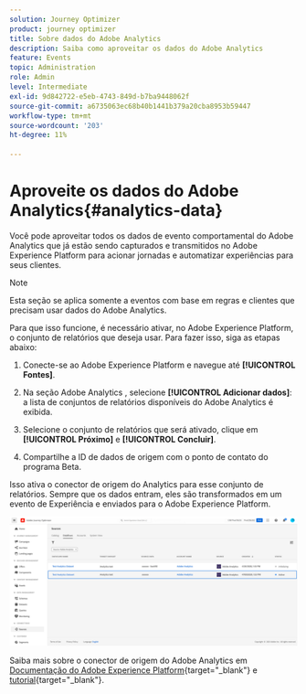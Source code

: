 ```yaml
---
solution: Journey Optimizer
product: journey optimizer
title: Sobre dados do Adobe Analytics
description: Saiba como aproveitar os dados do Adobe Analytics
feature: Events
topic: Administration
role: Admin
level: Intermediate
exl-id: 9d842722-e5eb-4743-849d-b7ba9448062f
source-git-commit: a6735063ec68b40b1441b379a20cba8953b59447
workflow-type: tm+mt
source-wordcount: '203'
ht-degree: 11%

---
```


# Aproveite os dados do Adobe Analytics{#analytics-data}

Você pode aproveitar todos os dados de evento comportamental do Adobe Analytics que já estão sendo capturados e transmitidos no Adobe Experience Platform para acionar jornadas e automatizar experiências para seus clientes.

>[!NOTE]
>
>Esta seção se aplica somente a eventos com base em regras e clientes que precisam usar dados do Adobe Analytics.

Para que isso funcione, é necessário ativar, no Adobe Experience Platform, o conjunto de relatórios que deseja usar. Para fazer isso, siga as etapas abaixo:

1. Conecte-se ao Adobe Experience Platform e navegue até **[!UICONTROL Fontes]**.
1. Na seção Adobe Analytics , selecione **[!UICONTROL Adicionar dados]**: a lista de conjuntos de relatórios disponíveis do Adobe Analytics é exibida.

1. Selecione o conjunto de relatórios que será ativado, clique em **[!UICONTROL Próximo]** e **[!UICONTROL Concluir]**.

1. Compartilhe a ID de dados de origem com o ponto de contato do programa Beta.

Isso ativa o conector de origem do Analytics para esse conjunto de relatórios. Sempre que os dados entram, eles são transformados em um evento de Experiência e enviados para o Adobe Experience Platform.

![](assets/jo-event9.png)

Saiba mais sobre o conector de origem do Adobe Analytics em  [Documentação do Adobe Experience Platform](https://experienceleague.adobe.com/docs/experience-platform/sources/connectors/adobe-applications/analytics.html?lang=pt-BR){target=&quot;_blank&quot;} e [tutorial](https://experienceleague.adobe.com/docs/experience-platform/sources/ui-tutorials/create/adobe-applications/analytics.html?lang=pt-BR){target=&quot;_blank&quot;}.

